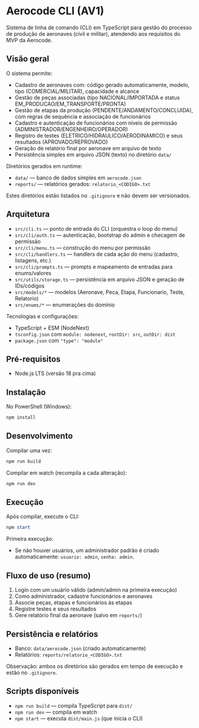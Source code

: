 # Aerocode CLI (AV1)

Sistema de linha de comando (CLI) em TypeScript para gestão do processo de produção de aeronaves (civil e militar), atendendo aos requisitos do MVP da Aerocode.

## Visão geral

O sistema permite:

- Cadastro de aeronaves com: código gerado automaticamente, modelo, tipo (COMERCIAL/MILITAR), capacidade e alcance
- Gestão de peças associadas (tipo NACIONAL/IMPORTADA e status EM_PRODUCAO/EM_TRANSPORTE/PRONTA)
- Gestão de etapas da produção (PENDENTE/ANDAMENTO/CONCLUIDA), com regras de sequência e associação de funcionários
- Cadastro e autenticação de funcionários com níveis de permissão (ADMINISTRADOR/ENGENHEIRO/OPERADOR)
- Registro de testes (ELETRICO/HIDRAULICO/AERODINAMICO) e seus resultados (APROVADO/REPROVADO)
- Geração de relatório final por aeronave em arquivo de texto
- Persistência simples em arquivo JSON (texto) no diretório `data/`

Diretórios gerados em runtime:
- `data/` — banco de dados simples em `aerocode.json`
- `reports/` — relatórios gerados: `relatorio_<CODIGO>.txt`

Estes diretórios estão listados no `.gitignore` e não devem ser versionados.

## Arquitetura

- `src/cli.ts` — ponto de entrada do CLI (orquestra o loop do menu)
- `src/cli/auth.ts` — autenticação, bootstrap do admin e checagem de permissão
- `src/cli/menu.ts` — construção do menu por permissão
- `src/cli/handlers.ts` — handlers de cada ação do menu (cadastro, listagens, etc.)
- `src/cli/prompts.ts` — prompts e mapeamento de entradas para enums/valores
- `src/utils/storage.ts` — persistência em arquivo JSON e geração de IDs/códigos
- `src/models/*` — modelos (Aeronave, Peca, Etapa, Funcionario, Teste, Relatorio)
- `src/enums/*` — enumerações do domínio

Tecnologias e configurações:
- TypeScript + ESM (NodeNext)
- `tsconfig.json` com `module: nodenext`, `rootDir: src`, `outDir: dist`
- `package.json` com `"type": "module"`

## Pré-requisitos

- Node.js LTS (versão 18 pra cima)

## Instalação

No PowerShell (Windows):

```powershell
npm install
```

## Desenvolvimento

Compilar uma vez:

```powershell
npm run build
```

Compilar em watch (recompila a cada alteração):

```powershell
npm run dev
```

## Execução

Após compilar, execute o CLI:

```powershell
npm start
```

Primeira execução:
- Se não houver usuários, um administrador padrão é criado automaticamente: `usuario: admin`, `senha: admin`.

## Fluxo de uso (resumo)

1. Login com um usuário válido (admin/admin na primeira execução)
2. Como administrador, cadastre funcionários e aeronaves
3. Associe peças, etapas e funcionários às etapas
4. Registre testes e seus resultados
5. Gere relatório final da aeronave (salvo em `reports/`)

## Persistência e relatórios

- Banco: `data/aerocode.json` (criado automaticamente)
- Relatórios: `reports/relatorio_<CODIGO>.txt`

Observação: ambos os diretórios são gerados em tempo de execução e estão no `.gitignore`.

## Scripts disponíveis

- `npm run build` — compila TypeScript para `dist/`
- `npm run dev` — compila em watch
- `npm start` — executa `dist/main.js` (que inicia o CLI)

